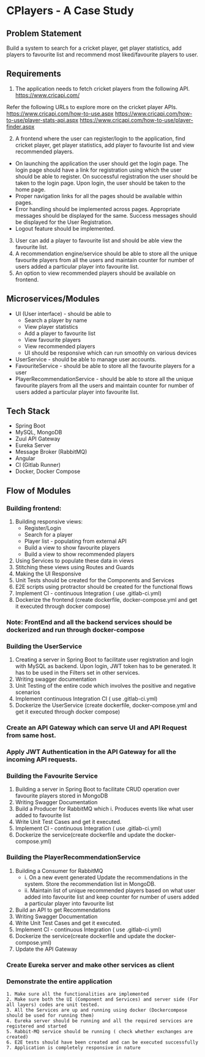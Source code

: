 # CPlayers - A Case Study

## Problem Statement

Build a system to search for a cricket player, get player statistics, add players to favourite list and recommend most liked/favourite players to user.

## Requirements

1. The application needs to fetch cricket players from the following API.
https://www.cricapi.com/

Refer the following URLs to explore more on the cricket player APIs.
https://www.cricapi.com/how-to-use.aspx
https://www.cricapi.com/how-to-use/player-stats-api.aspx
https://www.cricapi.com/how-to-use/player-finder.aspx

2. A frontend where the user can register/login to the application, find cricket player, get player statistics, add player to favourite list and view recommended players.
  - On launching the application the user should get the login page. The login page should have a link for registration using which the user should be able to register. On successful registration the user should be taken to the login page. Upon login, the user should be taken to the home page.
  - Proper navigation links for all the pages should be available within pages.
  - Error handling should be implemented across pages. Appropriate messages should be    displayed for the same. Success messages should be displayed for the User Registration.
  - Logout feature should be implemented.

3. User can add a player to favourite list and should be able view the favourite list.
4. A recommendation engine/service should be able to store all the unique favourite players from all the users and maintain counter for number of users added a particular player into favourite list. 
5. An option to view recommended players should be available on frontend. 

## Microservices/Modules
- UI (User interface) -  should be able to
   - Search a player by name
   - View player statistics
   - Add a player to favourite list
   - View favourite players
   - View recommended players
   - UI should be responsive which can run smoothly on various devices 
- UserService - should be able to manage user accounts.
- FavouriteService - should be able to store all the favourite players for a user
- PlayerRecommendationService - should be able to store all the unique favourite players from all the users and maintain counter for number of users added a particular player into favourite list.


## Tech Stack
- Spring Boot
- MySQL, MongoDB
- Zuul API Gateway
- Eureka Server
- Message Broker (RabbitMQ)
- Angular
- CI (Gitlab Runner)
- Docker, Docker Compose

## Flow of Modules

### Building frontend:
   1. Building responsive views:
      - Register/Login
      - Search for a player
      - Player list - populating from external API
      - Build a view to show favourite players
      - Build a view to show recommended players
   2. Using Services to populate these data in views
   3. Stitching these views using Routes and Guards
   4. Making the UI Responsive
   5. Unit Tests should be created for the Components and Services
   6. E2E scripts using protractor should be created for the functional flows
   7. Implement CI - continuous Integration ( use .gitlab-ci.yml)
   8. Dockerize the frontend (create dockerfile, docker-compose.yml and get it executed through docker compose)

### Note: FrontEnd and all the backend services should be dockerized and run through docker-compose

### Building the UserService
   1. Creating a server in Spring Boot to facilitate user registration and login  with MySQL as backend. Upon login, JWT token has to be generated. It has to be used in the Filters set in other services.
   2. Writing swagger documentation
   3. Unit Testing of the entire code which involves the positive and negative scenarios
   4. Implement continuous Integration CI ( use .gitlab-ci.yml)
   5. Dockerize the UserService (create dockerfile, docker-compose.yml and get it executed through docker compose)

### Create an API Gateway which can serve UI and API Request from same host.

### Apply JWT Authentication in the API Gateway for all the incoming API requests.

### Building the Favourite Service
   1. Building a server in Spring Boot to facilitate CRUD operation over favourite players stored in MongoDB
   2. Writing Swagger Documentation
   3. Build a Producer for RabbitMQ which
      i. Produces events like what user added to favourite list
   4. Write Unit Test Cases and get it executed.
   5. Implement CI - continuous Integration ( use .gitlab-ci.yml)
   6. Dockerize the service(create dockerfile and update the docker-compose.yml)


### Building the PlayerRecommendationService
   1. Building a Consumer for RabbitMQ
      - i. On a new event generated Update the recommendations in the system. Store the recommendation list in MongoDB.
      - ii. Maintain list of unique recommended players based on what user added into favourite list and keep counter for number of users added a particular player into favourite list
   2. Build an API to get Recommendations
   3. Writing Swagger Documentation
   4. Write Unit Test Cases and get it executed.
   5. Implement CI - continuous Integration ( use .gitlab-ci.yml)
   6. Dockerize the service(create dockerfile and update the docker-compose.yml)
   7. Update the API Gateway

### Create Eureka server and make other services as client

### Demonstrate the entire application
    1. Make sure all the functionalities are implemented
    2. Make sure both the UI (Component and Services) and server side (For all layers) codes are unit tested. 
    3. All the Services are up and running using docker (Dockercompose should be used for running them)
    4. Eureka server should be running and all the required services are registered and started
    5. Rabbit-MQ service should be running ( check whether exchanges are created)
    6. E2E tests should have been created and can be executed successfully
    7. Application is completely responsive in nature